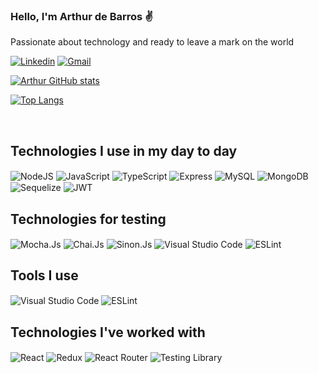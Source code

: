 
### Hello, I'm Arthur de Barros ✌️

Passionate about technology and ready to leave a mark on the world

[![Linkedin](https://img.shields.io/badge/LinkedIn-0077B5?style=for-the-badge&logo=linkedin&logoColor=white)](https://www.linkedin.com/in/arthur-barros-nascimento/)
[![Gmail](https://img.shields.io/badge/Gmail-D14836?style=for-the-badge&logo=gmail&logoColor=white)](arthurbarros.nascimento12@gmail.com)

<div style="display: inline_block"> 

[![Arthur GitHub stats](https://github-readme-stats.vercel.app/api?username=arthurbarrosnascimento)](https://github.com/anuraghazra/github-readme-stats)


[![Top Langs](https://github-readme-stats.vercel.app/api/top-langs/?username=arthurbarrosnascimento&layout=compact)](https://github.com/anuraghazra/github-readme-stats)

<br>


## Technologies I use in my day to day

<div style="display: inline_block"> 
  <img align="center" alt="NodeJS" src="https://img.shields.io/badge/Node.js-43853D?style=for-the-badge&logo=node.js&logoColor=white"/>

  <img align="center" alt="JavaScript" src="https://img.shields.io/badge/JavaScript-F7DF1E?style=for-the-badge&logo=javascript&logoColor=black"/>

  <img align="center" alt="TypeScript" src="https://img.shields.io/badge/TypeScript-007ACC?style=for-the-badge&logo=typescript&logoColor=white"/>

  <img align="center" alt="Express" src="https://img.shields.io/badge/Express.js-404D59?style=for-the-badge"/>

  <img align="center" alt="MySQL" src="https://img.shields.io/badge/MySQL-00000F?style=for-the-badge&logo=mysql&logoColor=white"/>

  <img align="center" alt="MongoDB" src="https://img.shields.io/badge/MongoDB-4EA94B?style=for-the-badge&logo=mongodb&logoColor=white">

  <img align="center" alt="Sequelize" src="https://img.shields.io/badge/sequelize-323330?style=for-the-badge&logo=sequelize&logoColor=blue"/>

  <img align="center" alt="JWT" src="https://img.shields.io/badge/json%20web%20tokens-323330?style=for-the-badge&logo=json-web-tokens/&logoColor=pink"/>

</div>

## Technologies for testing

<div style="display: inline_block"> 
  <img align="center" alt="Mocha.Js" src="https://img.shields.io/badge/mocha.js-323330?style=for-the-badge&logo=mocha&logoColor=Brown"/>

  <img align="center" alt="Chai.Js" src="https://img.shields.io/badge/chai.js-323330?style=for-the-badge&logo=chai&logoColor=red"/>

  <img align="center" alt="Sinon.Js" src="https://img.shields.io/badge/sinon.js-323330?style=for-the-badge&logo=sinon"/>

  <img align="center" alt="Visual Studio Code" src="https://img.shields.io/badge/Visual_Studio_Code-0078D4?style=for-the-badge&logo=visual%20studio%20code&logoColor=white"/>

  <img align="center" alt="ESLint" src="https://img.shields.io/badge/eslint-3A33D1?style=for-the-badge&logo=eslint&logoColor=white"/>

</div>

## Tools I use

<div style="display: inline_block"> 
  <img align="center" alt="Visual Studio Code" src="https://img.shields.io/badge/Visual_Studio_Code-0078D4?style=for-the-badge&logo=visual%20studio%20code&logoColor=white"/>

  <img align="center" alt="ESLint" src="https://img.shields.io/badge/eslint-3A33D1?style=for-the-badge&logo=eslint&logoColor=white"/>

</div>

## Technologies I've worked with

<div style="display: inline_block"> 
  <img align="center" alt="React" src="https://img.shields.io/badge/React-20232A?style=for-the-badge&logo=react&logoColor=61DAFB"/>

  <img align="center" alt="Redux" src="https://img.shields.io/badge/Redux-593D88?style=for-the-badge&logo=redux&logoColor=white"/>

  <img align="center" alt="React Router" src="https://img.shields.io/badge/React_Router-CA4245?style=for-the-badge&logo=react-router&logoColor=white"/>

  <img align="center" alt="Testing Library" src="https://img.shields.io/badge/testing%20library-323330?style=for-the-badge&logo=testing-library&logoColor=red"/>
</div>

<br>
